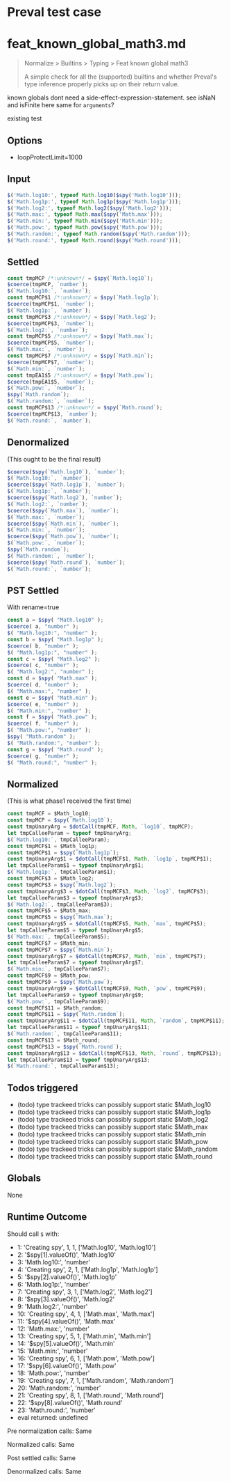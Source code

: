 # Preval test case

# feat_known_global_math3.md

> Normalize > Builtins > Typing > Feat known global math3
>
> A simple check for all the (supported) builtins and whether Preval's type inference properly picks up on their return value.

known globals dont need a side-effect-expression-statement. see isNaN and isFinite here
same for `arguments`?

existing test

## Options

- loopProtectLimit=1000

## Input

`````js filename=intro
$('Math.log10:', typeof Math.log10($spy('Math.log10')));
$('Math.log1p:', typeof Math.log1p($spy('Math.log1p')));
$('Math.log2:', typeof Math.log2($spy('Math.log2')));
$('Math.max:', typeof Math.max($spy('Math.max')));
$('Math.min:', typeof Math.min($spy('Math.min')));
$('Math.pow:', typeof Math.pow($spy('Math.pow')));
$('Math.random:', typeof Math.random($spy('Math.random')));
$('Math.round:', typeof Math.round($spy('Math.round')));
`````


## Settled


`````js filename=intro
const tmpMCP /*:unknown*/ = $spy(`Math.log10`);
$coerce(tmpMCP, `number`);
$(`Math.log10:`, `number`);
const tmpMCP$1 /*:unknown*/ = $spy(`Math.log1p`);
$coerce(tmpMCP$1, `number`);
$(`Math.log1p:`, `number`);
const tmpMCP$3 /*:unknown*/ = $spy(`Math.log2`);
$coerce(tmpMCP$3, `number`);
$(`Math.log2:`, `number`);
const tmpMCP$5 /*:unknown*/ = $spy(`Math.max`);
$coerce(tmpMCP$5, `number`);
$(`Math.max:`, `number`);
const tmpMCP$7 /*:unknown*/ = $spy(`Math.min`);
$coerce(tmpMCP$7, `number`);
$(`Math.min:`, `number`);
const tmpEA1$5 /*:unknown*/ = $spy(`Math.pow`);
$coerce(tmpEA1$5, `number`);
$(`Math.pow:`, `number`);
$spy(`Math.random`);
$(`Math.random:`, `number`);
const tmpMCP$13 /*:unknown*/ = $spy(`Math.round`);
$coerce(tmpMCP$13, `number`);
$(`Math.round:`, `number`);
`````


## Denormalized
(This ought to be the final result)

`````js filename=intro
$coerce($spy(`Math.log10`), `number`);
$(`Math.log10:`, `number`);
$coerce($spy(`Math.log1p`), `number`);
$(`Math.log1p:`, `number`);
$coerce($spy(`Math.log2`), `number`);
$(`Math.log2:`, `number`);
$coerce($spy(`Math.max`), `number`);
$(`Math.max:`, `number`);
$coerce($spy(`Math.min`), `number`);
$(`Math.min:`, `number`);
$coerce($spy(`Math.pow`), `number`);
$(`Math.pow:`, `number`);
$spy(`Math.random`);
$(`Math.random:`, `number`);
$coerce($spy(`Math.round`), `number`);
$(`Math.round:`, `number`);
`````


## PST Settled
With rename=true

`````js filename=intro
const a = $spy( "Math.log10" );
$coerce( a, "number" );
$( "Math.log10:", "number" );
const b = $spy( "Math.log1p" );
$coerce( b, "number" );
$( "Math.log1p:", "number" );
const c = $spy( "Math.log2" );
$coerce( c, "number" );
$( "Math.log2:", "number" );
const d = $spy( "Math.max" );
$coerce( d, "number" );
$( "Math.max:", "number" );
const e = $spy( "Math.min" );
$coerce( e, "number" );
$( "Math.min:", "number" );
const f = $spy( "Math.pow" );
$coerce( f, "number" );
$( "Math.pow:", "number" );
$spy( "Math.random" );
$( "Math.random:", "number" );
const g = $spy( "Math.round" );
$coerce( g, "number" );
$( "Math.round:", "number" );
`````


## Normalized
(This is what phase1 received the first time)

`````js filename=intro
const tmpMCF = $Math_log10;
const tmpMCP = $spy(`Math.log10`);
const tmpUnaryArg = $dotCall(tmpMCF, Math, `log10`, tmpMCP);
let tmpCalleeParam = typeof tmpUnaryArg;
$(`Math.log10:`, tmpCalleeParam);
const tmpMCF$1 = $Math_log1p;
const tmpMCP$1 = $spy(`Math.log1p`);
const tmpUnaryArg$1 = $dotCall(tmpMCF$1, Math, `log1p`, tmpMCP$1);
let tmpCalleeParam$1 = typeof tmpUnaryArg$1;
$(`Math.log1p:`, tmpCalleeParam$1);
const tmpMCF$3 = $Math_log2;
const tmpMCP$3 = $spy(`Math.log2`);
const tmpUnaryArg$3 = $dotCall(tmpMCF$3, Math, `log2`, tmpMCP$3);
let tmpCalleeParam$3 = typeof tmpUnaryArg$3;
$(`Math.log2:`, tmpCalleeParam$3);
const tmpMCF$5 = $Math_max;
const tmpMCP$5 = $spy(`Math.max`);
const tmpUnaryArg$5 = $dotCall(tmpMCF$5, Math, `max`, tmpMCP$5);
let tmpCalleeParam$5 = typeof tmpUnaryArg$5;
$(`Math.max:`, tmpCalleeParam$5);
const tmpMCF$7 = $Math_min;
const tmpMCP$7 = $spy(`Math.min`);
const tmpUnaryArg$7 = $dotCall(tmpMCF$7, Math, `min`, tmpMCP$7);
let tmpCalleeParam$7 = typeof tmpUnaryArg$7;
$(`Math.min:`, tmpCalleeParam$7);
const tmpMCF$9 = $Math_pow;
const tmpMCP$9 = $spy(`Math.pow`);
const tmpUnaryArg$9 = $dotCall(tmpMCF$9, Math, `pow`, tmpMCP$9);
let tmpCalleeParam$9 = typeof tmpUnaryArg$9;
$(`Math.pow:`, tmpCalleeParam$9);
const tmpMCF$11 = $Math_random;
const tmpMCP$11 = $spy(`Math.random`);
const tmpUnaryArg$11 = $dotCall(tmpMCF$11, Math, `random`, tmpMCP$11);
let tmpCalleeParam$11 = typeof tmpUnaryArg$11;
$(`Math.random:`, tmpCalleeParam$11);
const tmpMCF$13 = $Math_round;
const tmpMCP$13 = $spy(`Math.round`);
const tmpUnaryArg$13 = $dotCall(tmpMCF$13, Math, `round`, tmpMCP$13);
let tmpCalleeParam$13 = typeof tmpUnaryArg$13;
$(`Math.round:`, tmpCalleeParam$13);
`````


## Todos triggered


- (todo) type trackeed tricks can possibly support static $Math_log10
- (todo) type trackeed tricks can possibly support static $Math_log1p
- (todo) type trackeed tricks can possibly support static $Math_log2
- (todo) type trackeed tricks can possibly support static $Math_max
- (todo) type trackeed tricks can possibly support static $Math_min
- (todo) type trackeed tricks can possibly support static $Math_pow
- (todo) type trackeed tricks can possibly support static $Math_random
- (todo) type trackeed tricks can possibly support static $Math_round


## Globals


None


## Runtime Outcome


Should call `$` with:
 - 1: 'Creating spy', 1, 1, ['Math.log10', 'Math.log10']
 - 2: '$spy[1].valueOf()', 'Math.log10'
 - 3: 'Math.log10:', 'number'
 - 4: 'Creating spy', 2, 1, ['Math.log1p', 'Math.log1p']
 - 5: '$spy[2].valueOf()', 'Math.log1p'
 - 6: 'Math.log1p:', 'number'
 - 7: 'Creating spy', 3, 1, ['Math.log2', 'Math.log2']
 - 8: '$spy[3].valueOf()', 'Math.log2'
 - 9: 'Math.log2:', 'number'
 - 10: 'Creating spy', 4, 1, ['Math.max', 'Math.max']
 - 11: '$spy[4].valueOf()', 'Math.max'
 - 12: 'Math.max:', 'number'
 - 13: 'Creating spy', 5, 1, ['Math.min', 'Math.min']
 - 14: '$spy[5].valueOf()', 'Math.min'
 - 15: 'Math.min:', 'number'
 - 16: 'Creating spy', 6, 1, ['Math.pow', 'Math.pow']
 - 17: '$spy[6].valueOf()', 'Math.pow'
 - 18: 'Math.pow:', 'number'
 - 19: 'Creating spy', 7, 1, ['Math.random', 'Math.random']
 - 20: 'Math.random:', 'number'
 - 21: 'Creating spy', 8, 1, ['Math.round', 'Math.round']
 - 22: '$spy[8].valueOf()', 'Math.round'
 - 23: 'Math.round:', 'number'
 - eval returned: undefined

Pre normalization calls: Same

Normalized calls: Same

Post settled calls: Same

Denormalized calls: Same
